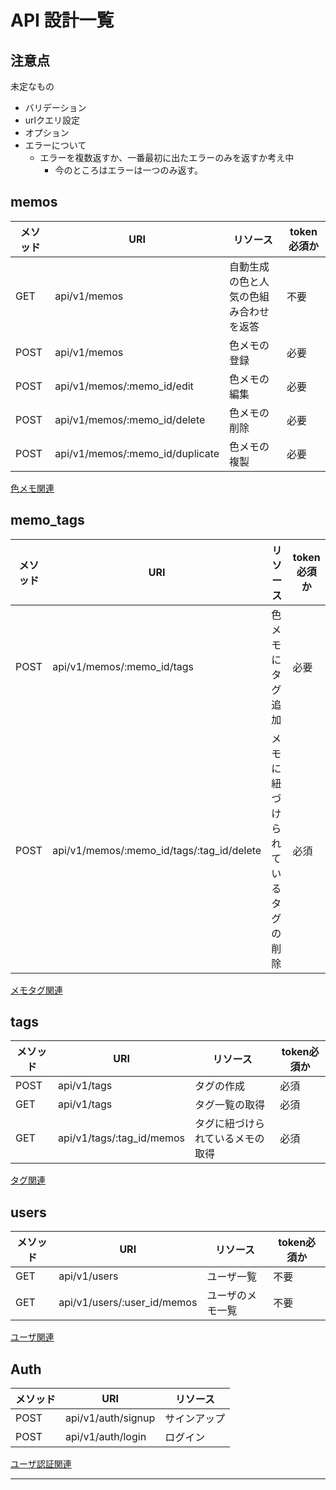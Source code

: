 # API 設計一覧
## 注意点
未定なもの
 - バリデーション
 - urlクエリ設定
 - オプション
 - エラーについて
   - エラーを複数返すか、一番最初に出たエラーのみを返すか考え中
     - 今のところはエラーは一つのみ返す。
## memos
| メソッド | URI                             | リソース                               | token必須か |
| -------- | ------------------------------- | -------------------------------------- | ----------- |
| GET      | api/v1/memos                    | 自動生成の色と人気の色組み合わせを返答 | 不要        |
| POST     | api/v1/memos                    | 色メモの登録                           | 必要        |
| POST     | api/v1/memos/:memo_id/edit      | 色メモの編集                           | 必要        |
| POST     | api/v1/memos/:memo_id/delete    | 色メモの削除                           | 必要        |
| POST     | api/v1/memos/:memo_id/duplicate | 色メモの複製                           | 必要        |



[色メモ関連](./api_memos.md)

## memo_tags
| メソッド | URI                                       | リソース                         | token必須か |
| -------- | ----------------------------------------- | -------------------------------- | ----------- |
| POST     | api/v1/memos/:memo_id/tags                | 色メモにタグ追加                 | 必要        |
| POST     | api/v1/memos/:memo_id/tags/:tag_id/delete | メモに紐づけられているタグの削除 | 必須        |



[メモタグ関連](./api_memo_tag.md)


## tags
| メソッド | URI                       | リソース                         | token必須か |
| -------- | ------------------------- | -------------------------------- | ----------- |
| POST     | api/v1/tags               | タグの作成                       | 必須        |
| GET      | api/v1/tags               | タグ一覧の取得                   | 必須        |
| GET      | api/v1/tags/:tag_id/memos | タグに紐づけられているメモの取得 | 必須        |



[タグ関連](./api_tags.md)

## users
| メソッド | URI                         | リソース         | token必須か |
| -------- | --------------------------- | ---------------- | ----------- |
| GET      | api/v1/users                | ユーザ一覧       | 不要        |
| GET      | api/v1/users/:user_id/memos | ユーザのメモ一覧 | 不要        |


[ユーザ関連](./api_user.md)

## Auth
| メソッド | URI                | リソース     |
| -------- | ------------------ | ------------ |
| POST     | api/v1/auth/signup | サインアップ |
| POST     | api/v1/auth/login  | ログイン     |


[ユーザ認証関連](./api_auth.md)

--------------------------------------------------------------------


